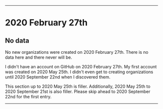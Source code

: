 
***

# 2020 February 27th

## No data

No new organizations were created on 2020 February 27th. There is no data here and there never will be.

I didn't have an account on GitHub on 2020 February 27th. My first account was created on 2020 May 25th. I didn't even get to creating organizations until 2020 September 22nd when I discovered them.

This section up to 2020 May 25th is filler. Additionally, 2020 May 25th to 2020 September 21st is also filler. Please skip ahead to 2020 September 22nd for the first entry.

***
